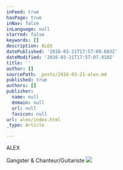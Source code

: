 ```yaml
---
inFeed: true
hasPage: true
inNav: false
inLanguage: null
starred: false
keywords: []
description: ALEX
datePublished: '2016-03-21T17:57:09.603Z'
dateModified: '2016-03-21T17:57:07.918Z'
title: ''
author: []
sourcePath: _posts/2016-03-21-alex.md
published: true
authors: []
publisher:
  name: null
  domain: null
  url: null
  favicon: null
url: alex/index.html
_type: Article

---
```

ALEX

Gangster & Chanteur/Guitariste
![](https://s3-us-west-2.amazonaws.com/the-grid-img/p/7c1ff7d066162af53ef34c9bbbb7105c8fb8ce95.jpg)